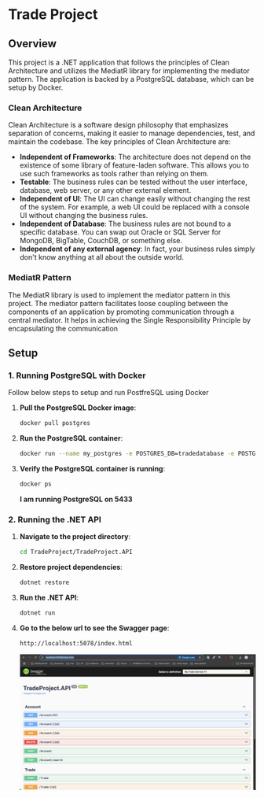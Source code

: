 # Trade Project

## Overview

This project is a .NET application that follows the principles of Clean Architecture and utilizes the MediatR library for implementing the mediator pattern. The application is backed by a PostgreSQL database, which can be setup by Docker.

### Clean Architecture

Clean Architecture is a software design philosophy that emphasizes separation of concerns, making it easier to manage dependencies, test, and maintain the codebase. The key principles of Clean Architecture are:

- **Independent of Frameworks**: The architecture does not depend on the existence of some library of feature-laden software. This allows you to use such frameworks as tools rather than relying on them.
- **Testable**: The business rules can be tested without the user interface, database, web server, or any other external element.
- **Independent of UI**: The UI can change easily without changing the rest of the system. For example, a web UI could be replaced with a console UI without changing the business rules.
- **Independent of Database**: The business rules are not bound to a specific database. You can swap out Oracle or SQL Server for MongoDB, BigTable, CouchDB, or something else.
- **Independent of any external agency**: In fact, your business rules simply don't know anything at all about the outside world.

### MediatR Pattern

The MediatR library is used to implement the mediator pattern in this project. The mediator pattern facilitates loose coupling between the components of an application by promoting communication through a central mediator. It helps in achieving the Single Responsibility Principle by encapsulating the communication

## Setup

### 1. Running PostgreSQL with Docker

Follow below steps to setup and run PostfreSQL using Docker

1. **Pull the PostgreSQL Docker image**:

   ```sh
   docker pull postgres

   ```

2. **Run the PostgreSQL container**:

   ```sh
   docker run --name my_postgres -e POSTGRES_DB=tradedatabase -e POSTGRES_USER=myuser -e POSTGRES_PASSWORD=mypassword123 -p 5433:5432 -d postgres
   ```

3. **Verify the PostgreSQL container is running**:

   ```sh
   docker ps
   ```

   **I am running PostgreSQL on 5433**

### 2. Running the .NET API

1. **Navigate to the project directory**:

   ```sh
   cd TradeProject/TradeProject.API

   ```

2. **Restore project dependencies**:

   ```sh
   dotnet restore

   ```

3. **Run the .NET API**:

   ```sh
   dotnet run
   ```

4. **Go to the below url to see the Swagger page**:
   ```sh
   http://localhost:5078/index.html
   ```
   ![alt text](image.png)
